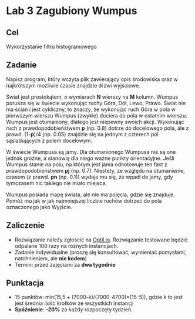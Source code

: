 # Lab 3 Zagubiony Wumpus

## Cel
Wykorzystanie filtru histogramowego

## Zadanie
Napisz program, który wczyta plik zawierający opis środowiska oraz w najkrótszym możliwie czasie znajdzie drzwi wyjściowe.

Świat jest prostokątem, o wymiarach **N** wierszy na **M** kolumn. Wumpus porusza się w świecie wykonując ruchy Góra, Dół, Lewo, Prawo. Świat nie ma ścian i jest cykliczny, to znaczy, że wykonując ruch Góra w pola w pierwszym wierszu Wumpus (zwykle) dociera do pola w ostatnim wierszu. Wumpus jest otumaniony, dlatego jest niepewny swoich akcji. Wykonując ruch z prawdopodobieńśtwem **p** (np. 0.8) dotrze do docelowego pola, ale z prawd. (1-**p**)/4 (np. 0.05) znajdzie się na jednym z czterech pól sąsiadujących z polem docelowym.

W świecie Wumpusa są jamy. Dla otumanionego Wumpusa nie są one jednak groźne, a stanowią dla niego ważne punkty orientacyjne. Jeśli Wumpus stanie na polu, na którym jest jama odnotowuje ten fakt z prawdopodobieństwem **pj** (np. 0.7). Niestety, ze względu na otumanienie, czasem (z prawd. **pn** (np. 0.1)) wydaje mu się, że wpadł do jamy, gdy tymczasem nic takiego nie miało miejsca.

Wumpus posiada mapę świata, ale nie ma pojęcia, gdzie się znajduje. Pomóż mu jak w jak najmniejszej liczbie ruchów dotrzeć do pola oznaczonego jako Wyjście.

## Zaliczenie
* Rozwiązanie należy zgłościć na [Optil.io](https://www.optil.io/optilion/problem/3166). Rozwiązanie testowane będzie odpalane 100 razy na różnych instancjach.
* Zadanie indywidualne (proszę się konsultować, wymieniać pomysłami, natchnieniem, ale **nie kodem**)
* Termin: przed zajęciami za **dwa tygodnie**

## Punktacja
* 15 punktów: min(15,5 + (7000-k)/(7000-4700)*(15-5)), gdzie k to jest jest średnia ilośc krotków ze wszystkich instancji
* **Spóźnienie**: **-20%** za każdy rozpoczęty tydzień.
